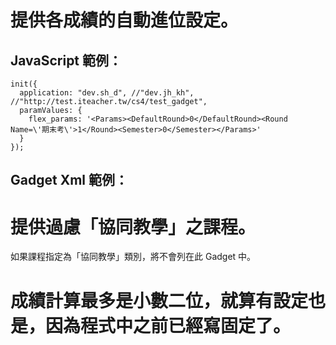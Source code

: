 # 提供各成績的自動進位設定。

## JavaScript 範例：

    init({
      application: "dev.sh_d", //"dev.jh_kh", //"http://test.iteacher.tw/cs4/test_gadget",
      paramValues: {
        flex_params: '<Params><DefaultRound>0</DefaultRound><Round Name=\'期末考\'>1</Round><Semester>0</Semester></Params>'
      }
    });
    
## Gadget Xml 範例：

# 提供過慮「協同教學」之課程。

如果課程指定為「協同教學」類別，將不會列在此 Gadget 中。

# 成績計算最多是小數二位，就算有設定也是，因為程式中之前已經寫固定了。
